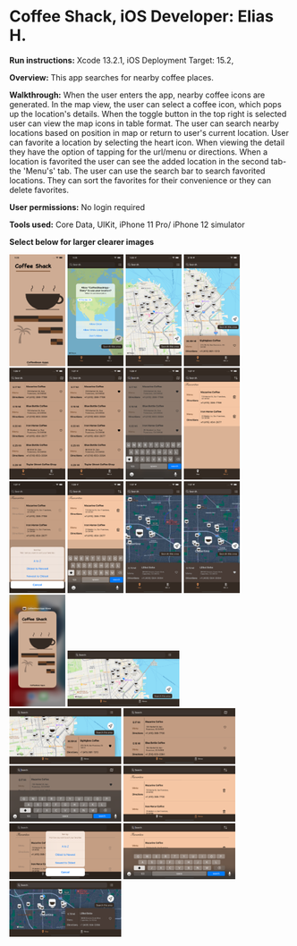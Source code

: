 # Coffee Shack, iOS Developer: Elias H.

**Run instructions:**
Xcode 13.2.1, iOS Deployment Target: 15.2, 

**Overview:**
This app searches for nearby coffee places.

**Walkthrough:**
When the user enters the app, nearby coffee icons are generated. In the map view, the user can select a coffee icon, which pops up the location's details. When the toggle button in the top right is selected user can view the map icons in table format. The user can search nearby locations based on position in map or return to user's current location. User can favorite a location by selecting the heart icon. When viewing the detail they have the option of tapping for the url/menu or directions.
When a location is favorited the user can see the added location in the second tab- the 'Menu's' tab. The user can use the search bar to search favorited locations. They can sort the favorites for their convenience or they can delete favorites.

**User permissions:**
No login required

**Tools used:**
Core Data, UIKit, iPhone 11 Pro/ iPhone 12 simulator

**Select below for larger clearer images**

<p float="left">
<img src = "Images/ScreenShot1.png" width="100" height="200">
<img src = "Images/ScreenShot2.png" width="100" height="200">
<img src = "Images/ScreenShot3.png" width="100" height="200">
<img src = "Images/ScreenShot4.png" width="100" height="200">
<img src = "Images/ScreenShot5.png" width="100" height="200">
<img src = "Images/ScreenShot6.png" width="100" height="200">
<img src = "Images/ScreenShot21.png" width="100" height="200">
<img src = "Images/ScreenShot7.png" width="100" height="200">
<img src = "Images/ScreenShot8.png" width="100" height="200">
<img src = "Images/ScreenShot9.png" width="100" height="200">
<img src = "Images/ScreenShot11.png" width="100" height="200">
<img src = "Images/ScreenShot12.png" width="100" height="200">
<img src = "Images/ScreenShot10.png" width="100" height="200">
<img src = "Images/ScreenShot13.png" width="200" height="100">
<img src = "Images/ScreenShot14.png" width="200" height="100">
<img src = "Images/ScreenShot15.png" width="200" height="100">
<img src = "Images/ScreenShot20.png" width="200" height="100">
<img src = "Images/ScreenShot16.png" width="200" height="100">
<img src = "Images/ScreenShot17.png" width="200" height="100">
<img src = "Images/ScreenShot18.png" width="200" height="100">
<img src = "Images/ScreenShot19.png" width="200" height="100">

</p>
